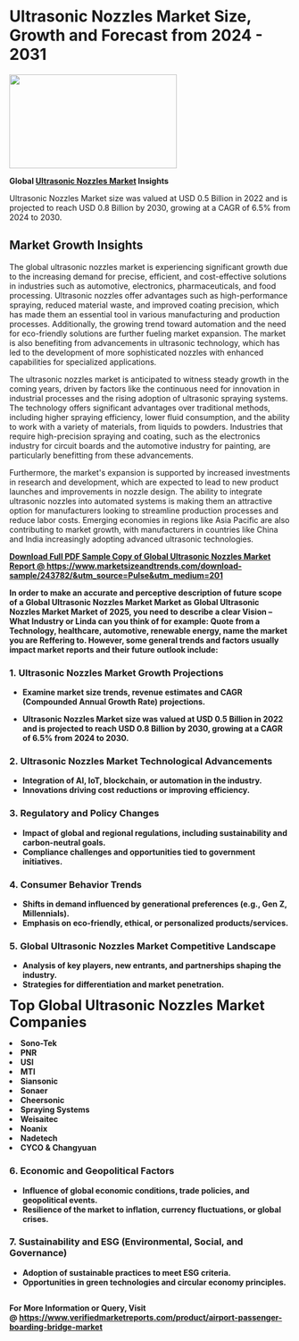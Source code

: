 <H1>Ultrasonic Nozzles Market Size, Growth and Forecast from 2024 - 2031</H1><img class="aligncenter size-medium wp-image-584254" src="https://thirdeyenews.in/wp-content/uploads/2024/09/Global-Market-Research-300x168.jpeg" alt="" width="300" height="168" /><p><strong>Global&nbsp;<a href="https://www.marketsizeandtrends.com/download-sample/243782/&amp;utm_source=Pulse&amp;utm_medium=201">Ultrasonic Nozzles Market</a> Insights</strong></p><p>Ultrasonic Nozzles Market size was valued at USD 0.5 Billion in 2022 and is projected to reach USD 0.8 Billion by 2030, growing at a CAGR of 6.5% from 2024 to 2030.</p><p><h2>Market Growth Insights</h2> <p>The global ultrasonic nozzles market is experiencing significant growth due to the increasing demand for precise, efficient, and cost-effective solutions in industries such as automotive, electronics, pharmaceuticals, and food processing. Ultrasonic nozzles offer advantages such as high-performance spraying, reduced material waste, and improved coating precision, which has made them an essential tool in various manufacturing and production processes. Additionally, the growing trend toward automation and the need for eco-friendly solutions are further fueling market expansion. The market is also benefiting from advancements in ultrasonic technology, which has led to the development of more sophisticated nozzles with enhanced capabilities for specialized applications.</p> <p><strong><a href="#"></a></strong></p> <p>The ultrasonic nozzles market is anticipated to witness steady growth in the coming years, driven by factors like the continuous need for innovation in industrial processes and the rising adoption of ultrasonic spraying systems. The technology offers significant advantages over traditional methods, including higher spraying efficiency, lower fluid consumption, and the ability to work with a variety of materials, from liquids to powders. Industries that require high-precision spraying and coating, such as the electronics industry for circuit boards and the automotive industry for painting, are particularly benefitting from these advancements.</p> <p>Furthermore, the market's expansion is supported by increased investments in research and development, which are expected to lead to new product launches and improvements in nozzle design. The ability to integrate ultrasonic nozzles into automated systems is making them an attractive option for manufacturers looking to streamline production processes and reduce labor costs. Emerging economies in regions like Asia Pacific are also contributing to market growth, with manufacturers in countries like China and India increasingly adopting advanced ultrasonic technologies.</p> <p><strong><a href="#"></p><p><span class=""><strong>Download Full PDF Sample Copy of Global Ultrasonic Nozzles Market Report</strong> @ <a href="https://www.marketsizeandtrends.com/download-sample/243782/&amp;utm_source=Pulse&amp;utm_medium=201" target="_blank">https://www.marketsizeandtrends.com/download-sample/243782/&amp;utm_source=Pulse&amp;utm_medium=201</a></span></p><p>In order to make an accurate and perceptive description of future scope of a Global&nbsp;Ultrasonic Nozzles Market Market as Global&nbsp;Ultrasonic Nozzles Market Market of 2025, you need to describe a clear Vision &ndash; What Industry or Linda can you think of for example: Quote from a Technology, healthcare, automotive, renewable energy, name the market you are Reffering to. However, some general trends and factors usually impact market reports and their future outlook include:</p><h3>1.&nbsp;<strong>Ultrasonic Nozzles Market Growth Projections</strong></h3><ul><li>Examine market size trends, revenue estimates and CAGR (Compounded Annual Growth Rate) projections.</li><li><p>Ultrasonic Nozzles Market size was valued at USD 0.5 Billion in 2022 and is projected to reach USD 0.8 Billion by 2030, growing at a CAGR of 6.5% from 2024 to 2030.</p></li></ul><h3>2.&nbsp;<strong>Ultrasonic Nozzles Market Technological Advancements</strong></h3><ul><li>Integration of AI, IoT, blockchain, or automation in the industry.</li><li>Innovations driving cost reductions or improving efficiency.</li></ul><h3>3.&nbsp;<strong>Regulatory and Policy Changes</strong></h3><ul><li>Impact of global and regional regulations, including sustainability and carbon-neutral goals.</li><li>Compliance challenges and opportunities tied to government initiatives.</li></ul><h3>4.&nbsp;<strong>Consumer Behavior Trends</strong></h3><ul><li>Shifts in demand influenced by generational preferences (e.g., Gen Z, Millennials).</li><li>Emphasis on eco-friendly, ethical, or personalized products/services.</li></ul><h3>5.&nbsp;<strong>Global Ultrasonic Nozzles Market Competitive Landscape</strong></h3><ul><li>Analysis of key players, new entrants, and partnerships shaping the industry.</li><li>Strategies for differentiation and market penetration.</li></ul><p data-pm-slice="1 1 []"><span style="color: inherit; font-family: inherit; font-size: 25px;">Top Global Ultrasonic Nozzles Market Companies</span></p><div class="" data-test-id=""><p><li>Sono-Tek</li><li> PNR</li><li> USI</li><li> MTI</li><li> Siansonic</li><li> Sonaer</li><li> Cheersonic</li><li> Spraying Systems</li><li> Weisaitec</li><li> Noanix</li><li> Nadetech</li><li> CYCO & Changyuan</li></p></div><h3>6.&nbsp;<strong>Economic and Geopolitical Factors</strong></h3><ul><li>Influence of global economic conditions, trade policies, and geopolitical events.</li><li>Resilience of the market to inflation, currency fluctuations, or global crises.</li></ul><h3>7.&nbsp;<strong>Sustainability and ESG (Environmental, Social, and Governance)</strong></h3><ul><li>Adoption of sustainable practices to meet ESG criteria.</li><li>Opportunities in green technologies and circular economy principles.</li></ul><h2><strong style="font-size: 14px;">For More Information or Query, Visit @&nbsp;</strong><a style="background-color: #ffffff; font-size: 14px;" href="https://www.marketsizeandtrends.com/report/ultrasonic-nozzles-market/" target="_blank">https://www.verifiedmarketreports.com/product/airport-passenger-boarding-bridge-market</a></h2>
